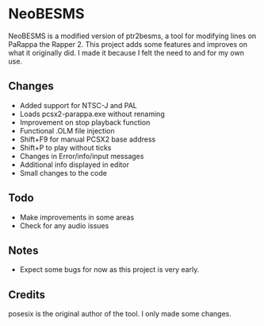 # NeoBESMS

NeoBESMS is a modified version of ptr2besms, a tool for modifying lines on PaRappa the Rapper 2. This project adds some features and improves on what it originally did. I made it because I felt the need to and for my own use.

## Changes

* Added support for NTSC-J and PAL
* Loads pcsx2-parappa.exe without renaming
* Improvement on stop playback function
* Functional .OLM file injection
* Shift+F9 for manual PCSX2 base address
* Shift+P to play without ticks
* Changes in Error/info/input messages
* Additional info displayed in editor
* Small changes to the code

## Todo

* Make improvements in some areas
* Check for any audio issues

## Notes

* Expect some bugs for now as this project is very early.

## Credits

posesix is the original author of the tool. I only made some changes.